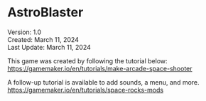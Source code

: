 # AstroBlaster
Version: 1.0<br>
Created: March 11, 2024<br>
Last Update: March 11, 2024<br>

This game was created by following the tutorial below:<br>
https://gamemaker.io/en/tutorials/make-arcade-space-shooter

A follow-up tutorial is available to add sounds, a menu, and more.<br>
https://gamemaker.io/en/tutorials/space-rocks-mods
